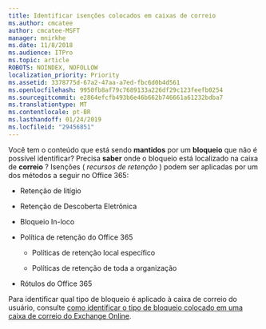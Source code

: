 ```yaml
---
title: Identificar isenções colocados em caixas de correio
ms.author: cmcatee
author: cmcatee-MSFT
manager: mnirkhe
ms.date: 11/8/2018
ms.audience: ITPro
ms.topic: article
ROBOTS: NOINDEX, NOFOLLOW
localization_priority: Priority
ms.assetid: 3378775d-67a2-47aa-a7ed-fbc6d0b4d561
ms.openlocfilehash: 9950fb8af79c7689133a226df29c123feefb0254
ms.sourcegitcommit: e2864efcfb493b6e46b662b746661a61232bdba7
ms.translationtype: MT
ms.contentlocale: pt-BR
ms.lasthandoff: 01/24/2019
ms.locfileid: "29456851"
---
```

Você tem o conteúdo que está sendo **mantidos** por um **bloqueio** que não é possível identificar? Precisa **saber** onde o bloqueio está localizado na caixa de **correio** ? Isenções ( *recursos de retenção* ) podem ser aplicadas por um dos métodos a seguir no Office 365: 
  
- Retenção de litígio 
    
- Retenção de Descoberta Eletrônica
    
- Bloqueio In-loco
    
- Política de retenção do Office 365 
    
  - Políticas de retenção local específico
    
  - Políticas de retenção de toda a organização
    
- Rótulos do Office 365
    
Para identificar qual tipo de bloqueio é aplicado à caixa de correio do usuário, consulte [como identificar o tipo de bloqueio colocado em uma caixa de correio do Exchange Online](https://docs.microsoft.com/en-us/office365/securitycompliance/identify-a-hold-on-an-exchange-online-mailbox).
  

